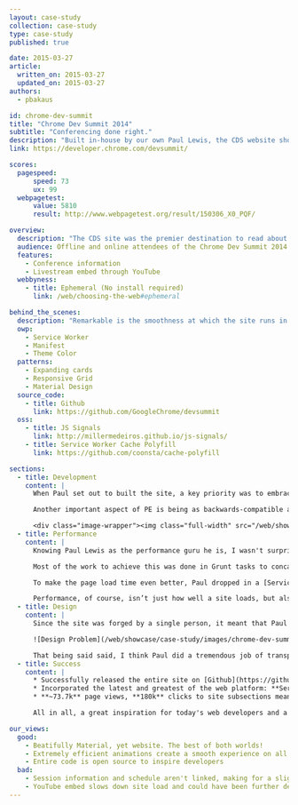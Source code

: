 ```yaml
---
layout: case-study
collection: case-study
type: case-study
published: true

date: 2015-03-27
article:
  written_on: 2015-03-27
  updated_on: 2015-03-27
authors:
  - pbakaus

id: chrome-dev-summit
title: "Chrome Dev Summit 2014"
subtitle: "Conferencing done right."
description: "Built in-house by our own Paul Lewis, the CDS website showed how to build a great mobile web experience for conference visitors."
link: https://developer.chrome.com/devsummit/

scores:
  pagespeed:
      speed: 73
      ux: 99
  webpagetest:
      value: 5810
      result: http://www.webpagetest.org/result/150306_X0_PQF/

overview:
  description: "The CDS site was the premier destination to read about all things Chrome Dev Summit, a two-day developer event about Chrome in 2014. It was used by attendees to get infos about the schedule, signup and more."
  audience: Offline and online attendees of the Chrome Dev Summit 2014.
  features:
    - Conference information
    - Livestream embed through YouTube
  webbyness:
    - title: Ephemeral (No install required)
      link: /web/choosing-the-web#ephemeral

behind_the_scenes:
  description: "Remarkable is the smoothness at which the site runs in various mobile browsers. It's utilizing the layout and paint cycles of the browser in the best way possible."
  owp:
    - Service Worker
    - Manifest
    - Theme Color
  patterns:
    - Expanding cards
    - Responsive Grid
    - Material Design
  source_code:
    - title: Github
      link: https://github.com/GoogleChrome/devsummit
  oss:
    - title: JS Signals
      link: http://millermedeiros.github.io/js-signals/
    - title: Service Worker Cache Polyfill
      link: https://github.com/coonsta/cache-polyfill

sections:
  - title: Development
    content: |
      When Paul set out to built the site, a key priority was to embrace [Progressive Enhancement](http://en.wikipedia.org/wiki/Progressive_enhancement). Instead of designing for desktop, he built it for for small screens first, then build up to larger screens – progressively enhancing, instead of gracefully degrading. That required a bunch of media queries, but but also a fair bit of freedom to eyeball small changes between the key breakpoints. Tracking back and forth between screen sizes gave him a sense of where content would break, so he could quickly fix it.

      Another important aspect of PE is being as backwards-compatible as possible. Paul chose to use floats over Flexbox because he felt it would increase the number of browsers that the site would work on. For the specific layout of the site, this turned out to be no problem at all. If he needed Flexbox he would’ve used PE to add it on.

      <div class="image-wrapper"><img class="full-width" src="/web/showcase/case-study/images/chrome-dev-summit/flip.jpg"><span>FLIP is taking advantage of user's perception by prioritizing the animation.</span></div> A major challenge of the site was the card expand and collapse feature, which required thinking up a whole new way to do the animations work. Paul came up with a strategy he calls [FLIP](http://aerotwist.com/blog/flip-your-animations), which involves **setting animating elements to their final state**. From there, you apply compositor-friendly properties like transforms and opacity to invert the changes and return the element to its start position. Finally, with that done, enable transitions on transforms and opacity, and remove those changes. This causes the elements to move to their final positions once more! Paul admits it’s a little crazy, but it works super well and gives you a performance boost.
  - title: Performance
    content: |
      Knowing Paul Lewis as the performance guru he is, I wasn't surprised to find out that powerformance was a super important consideration when building the site. He heavily relied on [WebPageTest](http://webpagetest.org) to get the *Speed Index* value as low as he could. Without the YouTube embed, Paul managed to get it to **less than 1,000 on a cable connection**, which meant that most of the users would get an initial render in **under a second**.

      Most of the work to achieve this was done in Grunt tasks to concatenate, minify, and compress images as much as possible. The site also defers non-essential images to after page load so that actual content is rendered to screen more quickly.

      To make the page load time even better, Paul dropped in a [Service Worker](http://www.html5rocks.com/en/tutorials/service-worker/introduction).  With it, whether you are online or not, a page visit can be served up from cache, ensuring that you get to the content even on spotty connectivity (extremely important when on conference WiFi!). The CDS site is one of the first production sites to use the new feature, which had Paul run into a bunch of “early adopter issues”, but the crazy performance boost, he told me, made up for it. In fact, he's now taking it to every site he builds! 

      Performance, of course, isn’t just how well a site loads, but also how well it runs. Paul knew the animations were going to be a challenge, which is why he came up with [FLIP](http://aerotwist.com/blog/flip-your-animations). Besides that, he went out of his way to ensure that nothing got in the way of touch input or scrolling. Despite the fact that the site isn’t a hugely complex one, he adopted a modified [RAIL methodology](https://developers.google.com/web/fundamentals/performance/rendering/use-the-rail-performance-model?hl=en) for the build (he didn’t really need much Idle time), and it helped a bunch!
  - title: Design
    content: |
      Since the site was forged by a single person, it meant that Paul was both the designer and developer on the project, resulting in unprecedented levels of understanding regarding each others’ concerns in the two 'teams'. He likes to design desktop down (the opposite of progressive enhancement, which he used during development), because it gives him a sense of what needs to go into the project. Afterwards Paul drops down to the mobile view, which allows him to refine things significantly, and make sure that the most important things are getting the most attention. That then informs the Desktop version, because invariably information architecture and priority will need updating.

      ![Design Problem](/web/showcase/case-study/images/chrome-dev-summit/design_problem.jpg) Not all of it went smoothly. The [Material Design guidelines](http://www.google.com/design/spec/material-design/introduction.html) at the time weren’t clear about how to make a content site, so there were areas where he fell short. The design also failed to account for the schedule and session information being related, and in the end, the UX meant that people would go to the schedule and be frustrated that they couldn’t get straight to the session information.

      That being said said, I think Paul did a tremendous job of transporting the Material Design spec to a content site. and I’m really pleased with the visuals and motion. It has that unique Material Design feel to it, and the information and look encourages interaction and hierarchy.
  - title: Success
    content: |
      * Successfully released the entire site on [Github](https://github.com/googlechrome/devsummit) (**&gt; 200 stars**) to serve as **boilerplate and inspiration to web developers**.
      * Incorporated the latest and greatest of the web platform: **Service Worker, Web Manifest and dynamic theme colors**. The net effect is something that feels really integrated with the platform when run on Android devices. If added to the user’s homescreen, it feels very much like an app they would use, and that’s really cool.
      * **~73.7k** page views, **180k** clicks to site subsections meant that people actually used and engaged with it, much more than expected.

      All in all, a great inspiration for today's web developers and a very successful conference website.

our_views:
  good:
    - Beatifully Material, yet website. The best of both worlds!
    - Extremely efficient animations create a smooth experience on all devices
    - Entire code is open source to inspire developers
  bad:
    - Session information and schedule aren't linked, making for a slightly confusing experience
    - YouTube embed slows down site load and could have been further deferred
---
```


